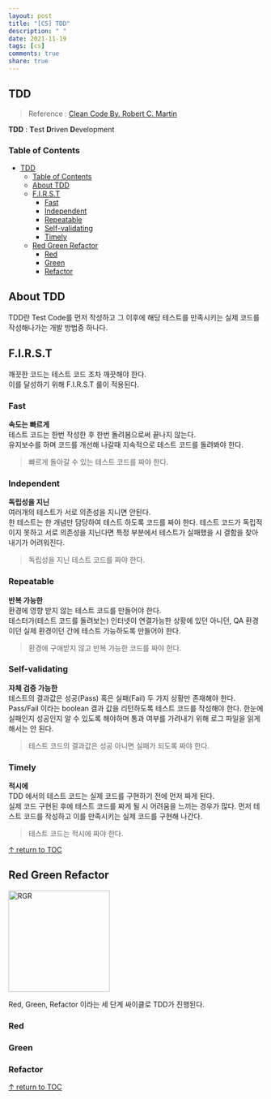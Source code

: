 ```yaml
---
layout: post
title: "[CS] TDD"
description: " "
date: 2021-11-19
tags: [cs]
comments: true
share: true
---
```


## TDD
> Reference : [Clean Code By. Robert C. Martin](https://www.goodreads.com/book/show/3735293-clean-code)

**TDD** : **T**est **D**riven **D**evelopment

### Table of Contents

- [TDD](#tdd)
    - [Table of Contents](#table-of-contents)
  - [About TDD](#about-tdd)
  - [F.I.R.S.T](#first)
    - [Fast](#fast)
    - [Independent](#independent)
    - [Repeatable](#repeatable)
    - [Self-validating](#self-validating)
    - [Timely](#timely)
  - [Red Green Refactor](#red-green-refactor)
    - [Red](#red)
    - [Green](#green)
    - [Refactor](#refactor)

## About TDD

TDD란 Test Code를 먼저 작성하고 그 이후에 해당 테스트를 만족시키는 실제 코드를 작성해나가는 개발 방법중 하나다.  

## F.I.R.S.T

깨끗한 코드는 테스트 코드 조차 깨끗해야 한다.  
이를 달성하기 위해 F.I.R.S.T 룰이 적용된다.  

### Fast

**속도는 빠르게**  
테스트 코드는 한번 작성한 후 한번 돌려봄으로써 끝나지 않는다.  
유지보수를 하며 코드를 개선해 나갈때 지속적으로 테스트 코드를 돌려봐야 한다. 

> 빠르게 돌아갈 수 있는 테스트 코드를 짜야 한다.

### Independent

**독립성을 지닌**  
여러개의 테스트가 서로 의존성을 지니면 안된다.  
한 테스트는 한 개념만 담당하여 테스트 하도록 코드를 짜야 한다. 테스트 코드가 독립적이지 못하고 서로 의존성을 지닌다면 특정 부분에서 테스트가 실패했을 시 결함을 찾아내기가 어려워진다.  

> 독립성을 지닌 테스트 코드를 짜야 한다.

### Repeatable

**반복 가능한**  
환경에 영향 받지 않는 테스트 코드를 만들어야 한다.  
테스터가(테스트 코드를 돌려보는) 인터넷이 연결가능한 상황에 있던 아니던, QA 환경이던 실제 환경이던 간에 테스트 가능하도록 만들어야 한다.

> 환경에 구애받지 않고 반복 가능한 코드를 짜야 한다.

### Self-validating

**자체 검증 가능한**  
테스트의 결과값은 성공(Pass) 혹은 실패(Fail) 두 가지 상황만 존재해야 한다.  
Pass/Fail 이라는 boolean 결과 값을 리턴하도록 테스트 코드를 작성해야 한다. 한눈에 실패인지 성공인지 알 수 있도록 해야하며 통과 여부를 가려내기 위해 로그 파일을 읽게 해서는 안 된다.  

> 테스트 코드의 결과값은 성공 아니면 실패가 되도록 짜야 한다.

### Timely

**적시에**  
TDD 에서의 테스트 코드는 실제 코드를 구현하기 전에 먼저 짜게 된다.  
실제 코드 구현된 후에 테스트 코드를 짜게 될 시 어려움을 느끼는 경우가 많다. 먼저 테스트 코드를 작성하고 이를 만족시키는 실제 코드를 구현해 나간다.

> 테스트 코드는 적시에 짜야 한다.

[↑ return to TOC](#table-of-contents)

## Red Green Refactor
<img width="200" alt="RGR" src="https://user-images.githubusercontent.com/48475824/81224680-0e83df80-9023-11ea-9601-73d57f6d05f9.png">

Red, Green, Refactor 이라는 세 단계 싸이클로 TDD가 진행된다.

### Red
### Green
### Refactor

[↑ return to TOC](#table-of-contents)